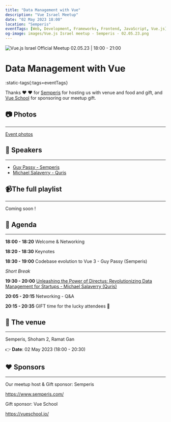```yaml
---
title: "Data Management with Vue"
description: "Vue Israel Meetup"
date: "02 May 2023 18:00"
location: "Semperis"
eventTags: [Web, Development, Frameworks, Frontend, JavaScript, Vue.js]
og-image: images/Vue.js Israel meetup - Semperis - 02.05.23.png
---
```


![Vue.js Israel Official Meetup 02.05.23 | 18:00 - 21:00](/images/Vue.js-Israel-meetup-Semperis-02.05.23.png "Vue.js Israel Meetup - Semperis - 02.05.23")

# Data Management with Vue

:static-tags{:tags=eventTags}

Thanks ❤️ ❤️ for [Semperis](https://www.semperis.com/) for hosting us with venue and food and gift, and [Vue School](https://vueschool.io) for sponsoring our meetup gift.

## 📷 Photos

---

[Event photos](https://www.facebook.com/media/set/?set=a.570013135214360&type=3)

## 📢 Speakers

---

- [Guy Passy - Semperis](https://www.linkedin.com/in/guy-passy-1923a62a/)
- [Michael Salaverry - Quris](https://www.linkedin.com/in/michaelsalaverry/)

## 📹The full playlist

---

Coming soon !

## 📆 Agenda

---

**18:00 - 18:20** Welcome & Networking

**18:20 - 18:30** Keynotes

**18:30 - 19:00** Codebase evolution to Vue 3 - Guy Passy (Semperis)

_Short Break_

**19:30 - 20:00** [Unleashing the Power of Directus: Revolutionizing Data Management for Startups - Michael Salaverry (Quris)](https://docs.google.com/presentation/d/1bKf_O1RzwxsSemDOckpvSxaURMWIbjZbC_w2QpN2aqw/edit?usp=sharing)

**20:05 - 20:15** Networking - Q&A

**20:15 - 20:35** GIFT time for the lucky attendees 🎁

## 🏢 The venue

---

Semperis,
Shoham 2,
Ramat Gan

👉 **Date**: 02 May 2023 (18:00 - 20:30)

## ❤️ Sponsors

---

Our meetup host & Gift sponsor: Semperis

https://www.semperis.com/

Gift sponsor: Vue School

https://vueschool.io/

